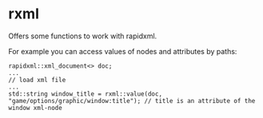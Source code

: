 rxml
====

Offers some functions to work with rapidxml.

For example you can access values of nodes and attributes by paths:

    rapidxml::xml_document<> doc;
	...
	// load xml file
	...
	std::string window_title = rxml::value(doc, "game/options/graphic/window:title"); // title is an attribute of the window xml-node